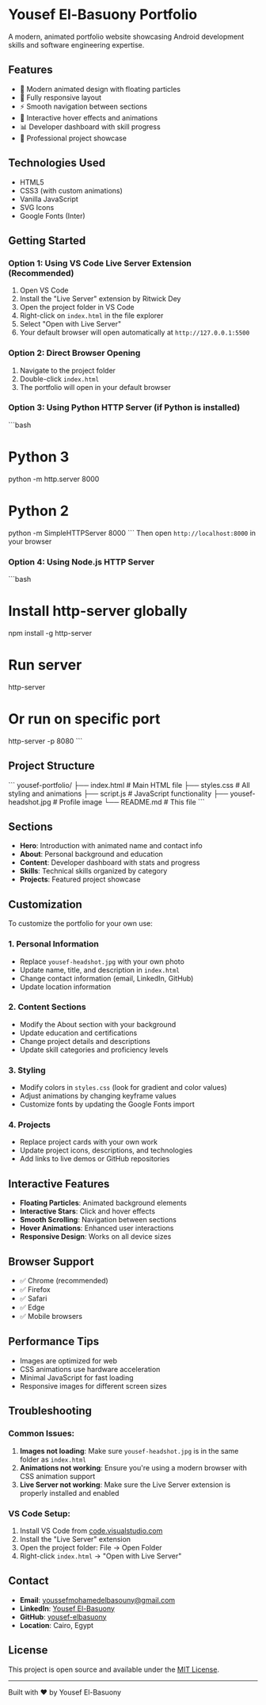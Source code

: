 # Yousef El-Basuony Portfolio

A modern, animated portfolio website showcasing Android development skills and software engineering expertise.

## Features

- 🎨 Modern animated design with floating particles
- 📱 Fully responsive layout
- ⚡ Smooth navigation between sections
- 🌟 Interactive hover effects and animations
- 📊 Developer dashboard with skill progress
- 🎯 Professional project showcase

## Technologies Used

- HTML5
- CSS3 (with custom animations)
- Vanilla JavaScript
- SVG Icons
- Google Fonts (Inter)

## Getting Started

### Option 1: Using VS Code Live Server Extension (Recommended)

1. Open VS Code
2. Install the "Live Server" extension by Ritwick Dey
3. Open the project folder in VS Code
4. Right-click on `index.html` in the file explorer
5. Select "Open with Live Server"
6. Your default browser will open automatically at `http://127.0.0.1:5500`

### Option 2: Direct Browser Opening

1. Navigate to the project folder
2. Double-click `index.html` 
3. The portfolio will open in your default browser

### Option 3: Using Python HTTP Server (if Python is installed)

\`\`\`bash
# Python 3
python -m http.server 8000

# Python 2
python -m SimpleHTTPServer 8000
\`\`\`
Then open `http://localhost:8000` in your browser

### Option 4: Using Node.js HTTP Server

\`\`\`bash
# Install http-server globally
npm install -g http-server

# Run server
http-server

# Or run on specific port
http-server -p 8080
\`\`\`

## Project Structure

\`\`\`
yousef-portfolio/
├── index.html          # Main HTML file
├── styles.css          # All styling and animations
├── script.js           # JavaScript functionality
├── yousef-headshot.jpg # Profile image
└── README.md          # This file
\`\`\`

## Sections

- **Hero**: Introduction with animated name and contact info
- **About**: Personal background and education
- **Content**: Developer dashboard with stats and progress
- **Skills**: Technical skills organized by category
- **Projects**: Featured project showcase

## Customization

To customize the portfolio for your own use:

### 1. Personal Information
- Replace `yousef-headshot.jpg` with your own photo
- Update name, title, and description in `index.html`
- Change contact information (email, LinkedIn, GitHub)
- Update location information

### 2. Content Sections
- Modify the About section with your background
- Update education and certifications
- Change project details and descriptions
- Update skill categories and proficiency levels

### 3. Styling
- Modify colors in `styles.css` (look for gradient and color values)
- Adjust animations by changing keyframe values
- Customize fonts by updating the Google Fonts import

### 4. Projects
- Replace project cards with your own work
- Update project icons, descriptions, and technologies
- Add links to live demos or GitHub repositories

## Interactive Features

- **Floating Particles**: Animated background elements
- **Interactive Stars**: Click and hover effects
- **Smooth Scrolling**: Navigation between sections
- **Hover Animations**: Enhanced user interactions
- **Responsive Design**: Works on all device sizes

## Browser Support

- ✅ Chrome (recommended)
- ✅ Firefox
- ✅ Safari
- ✅ Edge
- ✅ Mobile browsers

## Performance Tips

- Images are optimized for web
- CSS animations use hardware acceleration
- Minimal JavaScript for fast loading
- Responsive images for different screen sizes

## Troubleshooting

### Common Issues:

1. **Images not loading**: Make sure `yousef-headshot.jpg` is in the same folder as `index.html`
2. **Animations not working**: Ensure you're using a modern browser with CSS animation support
3. **Live Server not working**: Make sure the Live Server extension is properly installed and enabled

### VS Code Setup:

1. Install VS Code from [code.visualstudio.com](https://code.visualstudio.com/)
2. Install the "Live Server" extension
3. Open the project folder: File → Open Folder
4. Right-click `index.html` → "Open with Live Server"

## Contact

- **Email**: youssefmohamedelbasouny@gmail.com
- **LinkedIn**: [Yousef El-Basuony](https://www.linkedin.com/in/yousef-el-basuony/)
- **GitHub**: [yousef-elbasuony](https://github.com/yousef-elbasuony)
- **Location**: Cairo, Egypt

## License

This project is open source and available under the [MIT License](LICENSE).

---

Built with ❤️ by Yousef El-Basuony
